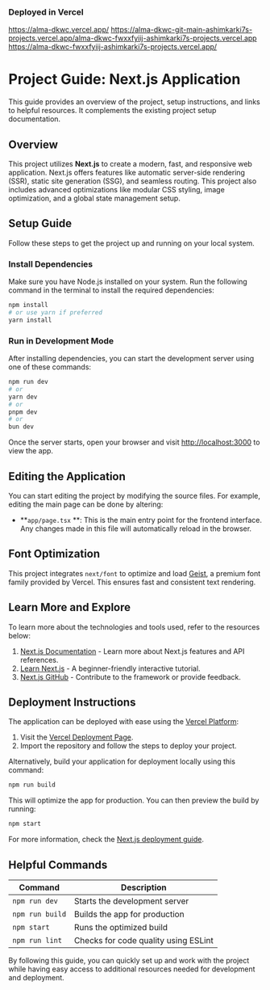 ### Deployed in Vercel
https://alma-dkwc.vercel.app/
https://alma-dkwc-git-main-ashimkarki7s-projects.vercel.app/alma-dkwc-fwxxfyiij-ashimkarki7s-projects.vercel.app
https://alma-dkwc-fwxxfyiij-ashimkarki7s-projects.vercel.app/
# Project Guide: Next.js Application
This guide provides an overview of the project, setup instructions, and links to helpful resources. It complements the existing project setup documentation.
## Overview
This project utilizes **Next.js** to create a modern, fast, and responsive web application. Next.js offers features like automatic server-side rendering (SSR), static site generation (SSG), and seamless routing. This project also includes advanced optimizations like modular CSS styling, image optimization, and a global state management setup.
## Setup Guide
Follow these steps to get the project up and running on your local system.
### Install Dependencies
Make sure you have Node.js installed on your system. Run the following command in the terminal to install the required dependencies:
``` bash
npm install
# or use yarn if preferred
yarn install
```
### Run in Development Mode
After installing dependencies, you can start the development server using one of these commands:
``` bash
npm run dev
# or
yarn dev
# or
pnpm dev
# or
bun dev
```
Once the server starts, open your browser and visit [http://localhost:3000](http://localhost:3000) to view the app.
## Editing the Application
You can start editing the project by modifying the source files. For example, editing the main page can be done by altering:
- **`app/page.tsx` **: This is the main entry point for the frontend interface. Any changes made in this file will automatically reload in the browser.

## Font Optimization
This project integrates [](https://nextjs.org/docs/app/building-your-application/optimizing/fonts)`next/font` to optimize and load [Geist](https://vercel.com/font), a premium font family provided by Vercel. This ensures fast and consistent text rendering.
## Learn More and Explore
To learn more about the technologies and tools used, refer to the resources below:
1. [Next.js Documentation](https://nextjs.org/docs) - Learn more about Next.js features and API references.
2. [Learn Next.js](https://nextjs.org/learn) - A beginner-friendly interactive tutorial.
3. [Next.js GitHub](https://github.com/vercel/next.js) - Contribute to the framework or provide feedback.

## Deployment Instructions
The application can be deployed with ease using the [Vercel Platform](https://vercel.com):
1. Visit the [Vercel Deployment Page](https://vercel.com/new?utm_medium=default-template&filter=next.js&utm_source=create-next-app&utm_campaign=create-next-app-readme).
2. Import the repository and follow the steps to deploy your project.

Alternatively, build your application for deployment locally using this command:
``` bash
npm run build
```
This will optimize the app for production. You can then preview the build by running:
``` bash
npm start
```
For more information, check the [Next.js deployment guide](https://nextjs.org/docs/app/building-your-application/deploying).
## Helpful Commands

| Command | Description |
| --- | --- |
| `npm run dev` | Starts the development server |
| `npm run build` | Builds the app for production |
| `npm start` | Runs the optimized build |
| `npm run lint` | Checks for code quality using ESLint |
By following this guide, you can quickly set up and work with the project while having easy access to additional resources needed for development and deployment.
